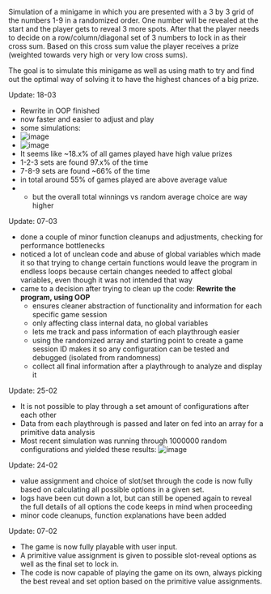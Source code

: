 Simulation of a minigame in which you are presented with a 3 by 3 grid of the numbers 1-9 in a randomized order.
One number will be revealed at the start and the player gets to reveal 3 more spots.
After that the player needs to decide on a row/column/diagonal set of 3 numbers to lock in as their cross sum.
Based on this cross sum value the player receives a prize (weighted towards very high or very low cross sums).

The goal is to simulate this minigame as well as using math to try and find out the optimal way of solving it to have the highest chances of a big prize.

Update: 18-03

- Rewrite in OOP finished
- now faster and easier to adjust and play
- some simulations:
- ![image](https://github.com/user-attachments/assets/dee55a00-466d-4ce0-a181-ef470940b4f3)
- ![image](https://github.com/user-attachments/assets/ed25a85b-502d-45a9-b949-f81145441788)
- It seems like ~18.x% of all games played have high value prizes
- 1-2-3 sets are found 97.x% of the time
- 7-8-9 sets are found ~66% of the time
- in total around 55% of games played are above average value
- - but the overall total winnings vs random average choice are way higher



Update: 07-03

- done a couple of minor function cleanups and adjustments, checking for performance bottlenecks
- noticed a lot of unclean code and abuse of global variables which made it so that trying to change certain functions would leave the program in endless loops because certain changes needed to affect global variables, even though it was not intended that way
- came to a decision after trying to clean up the code:
  **Rewrite the program, using OOP**
  - ensures cleaner abstraction of functionality and information for each specific game session
  - only affecting class internal data, no global variables
  - lets me track and pass information of each playthrough easier
  - using the randomized array and starting point to create a game session ID makes it so any configuration can be tested and debugged (isolated from randomness)
  - collect all final information after a playthrough to analyze and display it 

Update: 25-02

- It is not possible to play through a set amount of configurations after each other
- Data from each playthrough is passed and later on fed into an array for a primitive data analysis
- Most recent simulation was running through 1000000 random configurations and yielded these results:
  ![image](https://github.com/user-attachments/assets/7c824904-462e-4ea1-9a83-dd4ebbaac26b)



Update: 24-02

- value assignment and choice of slot/set through the code is now fully based on calculating all possible options in a given set.
- logs have been cut down a lot, but can still be opened again to reveal the full details of all options the code keeps in mind when proceeding
- minor code cleanups, function explanations have been added

Update: 07-02

- The game is now fully playable with user input. 
- A primitive value assignment is given to possible slot-reveal options as well as the final set to lock in.
- The code is now capable of playing the game on its own, always picking the best reveal and set option based on the primitive value assignments.
